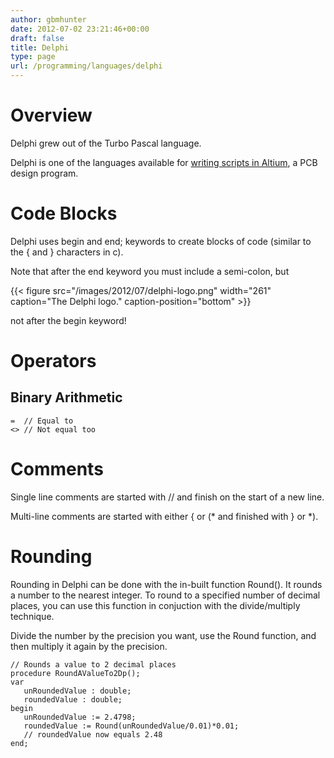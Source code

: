```yaml
---
author: gbmhunter
date: 2012-07-02 23:21:46+00:00
draft: false
title: Delphi
type: page
url: /programming/languages/delphi
---
```


# Overview




Delphi grew out of the Turbo Pascal language.




Delphi is one of the languages available for [writing scripts in Altium](http://blog.mbedded.ninja/electronics/other/altium/altium-scripting-and-using-the-api), a PCB design program.




# Code Blocks




Delphi uses begin and end; keywords to create blocks of code (similar to the { and } characters in c).




Note that after the end keyword you must include a semi-colon, but


{{< figure src="/images/2012/07/delphi-logo.png" width="261" caption="The Delphi logo." caption-position="bottom" >}}


not after the begin keyword!




# Operators




## Binary Arithmetic



    
    =  // Equal to
    <> // Not equal too




# Comments




Single line comments are started with // and finish on the start of a new line.




Multi-line comments are started with either { or (* and finished with } or *).




# Rounding




Rounding in Delphi can be done with the in-built function Round(). It rounds a number to the nearest integer. To round to a specified number of decimal places, you can use this function in conjuction with the divide/multiply technique.




Divide the number by the precision you want, use the Round function, and then multiply it again by the precision.



    
    // Rounds a value to 2 decimal places
    procedure RoundAValueTo2Dp();
    var
       unRoundedValue : double;
       roundedValue : double;
    begin
       unRoundedValue := 2.4798;
       roundedValue := Round(unRoundedValue/0.01)*0.01;
       // roundedValue now equals 2.48
    end;



